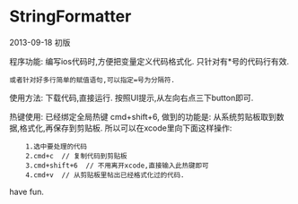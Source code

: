 StringFormatter
===============

2013-09-18 初版

程序功能:
    编写ios代码时,方便把变量定义代码格式化.
    只针对有*号的代码行有效.

    或者针对好多行简单的赋值语句,可以指定=号为分隔符.

使用方法:
    下载代码,直接运行.
    按照UI提示,从左向右点三下button即可.

热键使用:
    已经绑定全局热键 cmd+shift+6, 
    做到的功能是: 从系统剪贴板取到数据,格式化,再保存到剪贴板.
    所以可以在xcode里向下面这样操作:
        
        1.选中要处理的代码
        2.cmd+c  // 复制代码到剪贴板
        3.cmd+shift+6  // 不用离开xcode,直接输入此热键即可
        4.cmd+v  // 从剪贴板里帖出已经格式化过的代码.

 have fun.
